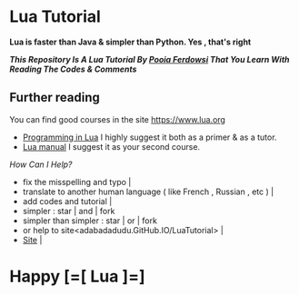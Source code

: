 # Lua Tutorial
**Lua is faster than Java & simpler than Python. Yes , that's right** 

***This Repository Is A Lua Tutorial By [Pooia Ferdowsi](https://github.com/adabadadudu) That You Learn With Reading The Codes & Comments***

Further reading
---------------
You can find good courses in the site <https://www.lua.org>

* [Programming in Lua](https://www.lua.org/pil/contents.html) I highly suggest it both as a primer & as a tutor.
* [Lua manual](https://www.lua.org/manual/5.0/manual.html) I suggest it as your second course.


*How Can I Help?*
* fix the misspelling and typo |
* translate to another human language ( like French , Russian , etc ) |
* add codes and tutorial |
* simpler : star | and | fork
* simpler than simpler : star | or | fork
* or help to site<adabadadudu.GitHub.IO/LuaTutorial> |
* [Site](https://adabadadudu.GitHub.IO/LuaTutorial) |

# Happy [=[ Lua ]=]
